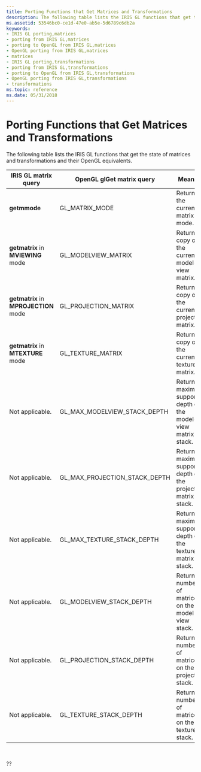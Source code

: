 ```yaml
---
title: Porting Functions that Get Matrices and Transformations
description: The following table lists the IRIS GL functions that get the state of matrices and transformations and their OpenGL equivalents.
ms.assetid: 53546bc0-ce1d-47e0-ab5e-5d6789c6db2a
keywords:
- IRIS GL porting,matrices
- porting from IRIS GL,matrices
- porting to OpenGL from IRIS GL,matrices
- OpenGL porting from IRIS GL,matrices
- matrices
- IRIS GL porting,transformations
- porting from IRIS GL,transformations
- porting to OpenGL from IRIS GL,transformations
- OpenGL porting from IRIS GL,transformations
- transformations
ms.topic: reference
ms.date: 05/31/2018
---
```


# Porting Functions that Get Matrices and Transformations

The following table lists the IRIS GL functions that get the state of matrices and transformations and their OpenGL equivalents.



| IRIS GL matrix query                  | OpenGL glGet matrix query         | Meaning                                                         |
|---------------------------------------|-----------------------------------|-----------------------------------------------------------------|
| **getmmode**                          | GL\_MATRIX\_MODE                  | Returns the current matrix mode.                                |
| **getmatrix** in **MVIEWING** mode    | GL\_MODELVIEW\_MATRIX             | Returns a copy of the current model-view matrix.                |
| **getmatrix** in **MPROJECTION** mode | GL\_PROJECTION\_MATRIX            | Returns a copy of the current projection matrix.                |
| **getmatrix** in **MTEXTURE** mode    | GL\_TEXTURE\_MATRIX               | Returns a copy of the current texture matrix.                   |
| Not applicable.                       | GL\_MAX\_MODELVIEW\_STACK\_DEPTH  | Returns maximum supported depth of the model-view matrix stack. |
| Not applicable.                       | GL\_MAX\_PROJECTION\_STACK\_DEPTH | Returns maximum supported depth of the projection matrix stack. |
| Not applicable.                       | GL\_MAX\_TEXTURE\_STACK\_DEPTH    | Returns maximum supported depth of the texture matrix stack.    |
| Not applicable.                       | GL\_MODELVIEW\_STACK\_DEPTH       | Returns number of matrices on the model view stack.             |
| Not applicable.                       | GL\_PROJECTION\_STACK\_DEPTH      | Returns number of matrices on the projection stack.             |
| Not applicable.                       | GL\_TEXTURE\_STACK\_DEPTH         | Returns number of matrices on the texture stack.                |



 

??

 

 




